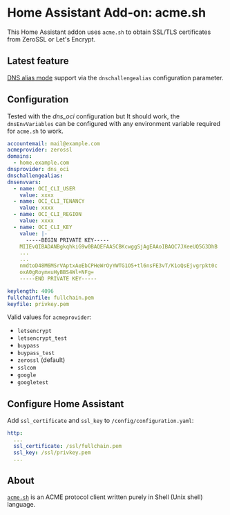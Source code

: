 # Home Assistant Add-on: acme.sh

This Home Assistant addon uses `acme.sh` to obtain SSL/TLS certificates from ZeroSSL or Let's Encrypt.

## Latest feature

[DNS alias mode](https://github.com/acmesh-official/acme.sh/wiki/DNS-alias-mode) support via the `dnschallengealias`
configuration parameter.

## Configuration

Tested with the *dns_oci* configuration but It should work, the `dnsEnvVariables` can be configured with any environment
variable required for `acme.sh` to work.


```yaml
accountemail: mail@example.com
acmeprovider: zerossl
domains:
  - home.example.com
dnsprovider: dns_oci
dnschallengealias:
dnsenvvars:
  - name: OCI_CLI_USER
    value: xxxx
  - name: OCI_CLI_TENANCY
    value: xxxx
  - name: OCI_CLI_REGION
    value: xxxx
  - name: OCI_CLI_KEY
    value: |-
      -----BEGIN PRIVATE KEY-----
    MIIEvQIBADANBgkqhkiG9w0BAQEFAASCBKcwggSjAgEAAoIBAQC7JXeeUQ5G3DhB
    ...
    ...
    nmdtoD48M6MSrVAptxAeEbCPHeWrOyYWTG1O5+tl6nsFE3vT/K1oQsEjvgrpkt0c
    oxA0gRoymxuHyBBS4Wl+NFg=
    -----END PRIVATE KEY-----

keylength: 4096
fullchainfile: fullchain.pem
keyfile: privkey.pem
```

Valid values for `acmeprovider`:

* `letsencrypt`
* `letsencrypt_test`
* `buypass`
* `buypass_test`
* `zerossl` (default)
* `sslcom`
* `google`
* `googletest`

## Configure Home Assistant

Add `ssl_certificate` and `ssl_key` to  `/config/configuration.yaml`:

```yaml
http:
  ...
  ssl_certificate: /ssl/fullchain.pem
  ssl_key: /ssl/privkey.pem
  ...
```

## About

[`acme.sh`][acme_sh] is an ACME protocol client written purely in Shell (Unix shell) language.

[acme_sh]: <https://github.com/acmesh-official/acme.sh>
